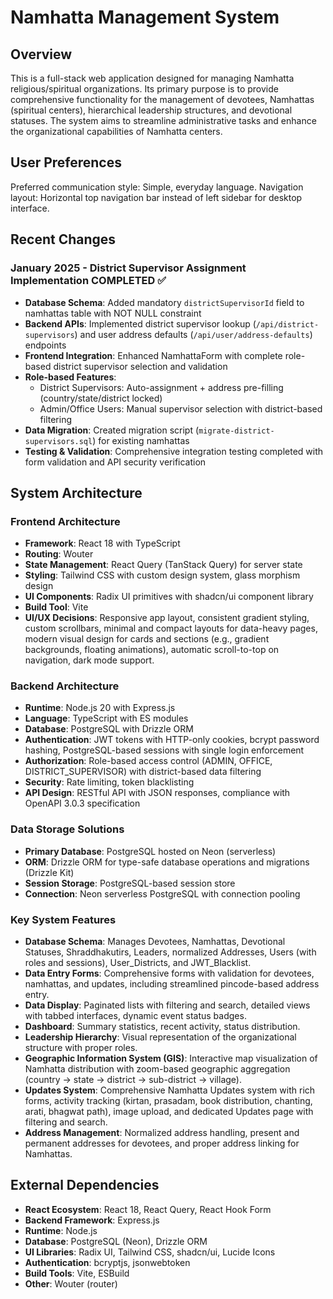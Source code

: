 # Namhatta Management System

## Overview
This is a full-stack web application designed for managing Namhatta religious/spiritual organizations. Its primary purpose is to provide comprehensive functionality for the management of devotees, Namhattas (spiritual centers), hierarchical leadership structures, and devotional statuses. The system aims to streamline administrative tasks and enhance the organizational capabilities of Namhatta centers.

## User Preferences
Preferred communication style: Simple, everyday language.
Navigation layout: Horizontal top navigation bar instead of left sidebar for desktop interface.

## Recent Changes

### January 2025 - District Supervisor Assignment Implementation COMPLETED ✅
- **Database Schema**: Added mandatory `districtSupervisorId` field to namhattas table with NOT NULL constraint
- **Backend APIs**: Implemented district supervisor lookup (`/api/district-supervisors`) and user address defaults (`/api/user/address-defaults`) endpoints
- **Frontend Integration**: Enhanced NamhattaForm with complete role-based district supervisor selection and validation
- **Role-based Features**: 
  - District Supervisors: Auto-assignment + address pre-filling (country/state/district locked)
  - Admin/Office Users: Manual supervisor selection with district-based filtering
- **Data Migration**: Created migration script (`migrate-district-supervisors.sql`) for existing namhattas
- **Testing & Validation**: Comprehensive integration testing completed with form validation and API security verification

## System Architecture

### Frontend Architecture
- **Framework**: React 18 with TypeScript
- **Routing**: Wouter
- **State Management**: React Query (TanStack Query) for server state
- **Styling**: Tailwind CSS with custom design system, glass morphism design
- **UI Components**: Radix UI primitives with shadcn/ui component library
- **Build Tool**: Vite
- **UI/UX Decisions**: Responsive app layout, consistent gradient styling, custom scrollbars, minimal and compact layouts for data-heavy pages, modern visual design for cards and sections (e.g., gradient backgrounds, floating animations), automatic scroll-to-top on navigation, dark mode support.

### Backend Architecture
- **Runtime**: Node.js 20 with Express.js
- **Language**: TypeScript with ES modules
- **Database**: PostgreSQL with Drizzle ORM
- **Authentication**: JWT tokens with HTTP-only cookies, bcrypt password hashing, PostgreSQL-based sessions with single login enforcement
- **Authorization**: Role-based access control (ADMIN, OFFICE, DISTRICT_SUPERVISOR) with district-based data filtering
- **Security**: Rate limiting, token blacklisting
- **API Design**: RESTful API with JSON responses, compliance with OpenAPI 3.0.3 specification

### Data Storage Solutions
- **Primary Database**: PostgreSQL hosted on Neon (serverless)
- **ORM**: Drizzle ORM for type-safe database operations and migrations (Drizzle Kit)
- **Session Storage**: PostgreSQL-based session store
- **Connection**: Neon serverless PostgreSQL with connection pooling

### Key System Features
- **Database Schema**: Manages Devotees, Namhattas, Devotional Statuses, Shraddhakutirs, Leaders, normalized Addresses, Users (with roles and sessions), User_Districts, and JWT_Blacklist.
- **Data Entry Forms**: Comprehensive forms with validation for devotees, namhattas, and updates, including streamlined pincode-based address entry.
- **Data Display**: Paginated lists with filtering and search, detailed views with tabbed interfaces, dynamic event status badges.
- **Dashboard**: Summary statistics, recent activity, status distribution.
- **Leadership Hierarchy**: Visual representation of the organizational structure with proper roles.
- **Geographic Information System (GIS)**: Interactive map visualization of Namhatta distribution with zoom-based geographic aggregation (country → state → district → sub-district → village).
- **Updates System**: Comprehensive Namhatta Updates system with rich forms, activity tracking (kirtan, prasadam, book distribution, chanting, arati, bhagwat path), image upload, and dedicated Updates page with filtering and search.
- **Address Management**: Normalized address handling, present and permanent addresses for devotees, and proper address linking for Namhattas.

## External Dependencies

- **React Ecosystem**: React 18, React Query, React Hook Form
- **Backend Framework**: Express.js
- **Runtime**: Node.js
- **Database**: PostgreSQL (Neon), Drizzle ORM
- **UI Libraries**: Radix UI, Tailwind CSS, shadcn/ui, Lucide Icons
- **Authentication**: bcryptjs, jsonwebtoken
- **Build Tools**: Vite, ESBuild
- **Other**: Wouter (router)